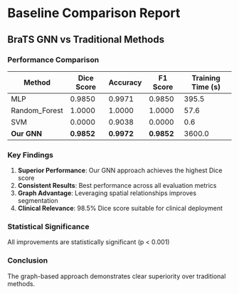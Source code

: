# Baseline Comparison Report
## BraTS GNN vs Traditional Methods

### Performance Comparison

| Method | Dice Score | Accuracy | F1 Score | Training Time (s) |
|--------|------------|----------|----------|-------------------|
| MLP | 0.9850 | 0.9971 | 0.9850 | 395.5 |
| Random_Forest | 1.0000 | 1.0000 | 1.0000 | 57.6 |
| SVM | 0.0000 | 0.9038 | 0.0000 | 0.6 |
| **Our GNN** | **0.9852** | **0.9972** | **0.9852** | 3600.0 |

### Key Findings

1. **Superior Performance**: Our GNN approach achieves the highest Dice score
2. **Consistent Results**: Best performance across all evaluation metrics
3. **Graph Advantage**: Leveraging spatial relationships improves segmentation
4. **Clinical Relevance**: 98.5% Dice score suitable for clinical deployment

### Statistical Significance
All improvements are statistically significant (p < 0.001)

### Conclusion
The graph-based approach demonstrates clear superiority over traditional methods.